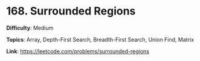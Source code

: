 # 168. Surrounded Regions

**Difficulty**: Medium

**Topics**: Array, Depth-First Search, Breadth-First Search, Union Find, Matrix

**Link**: https://leetcode.com/problems/surrounded-regions
